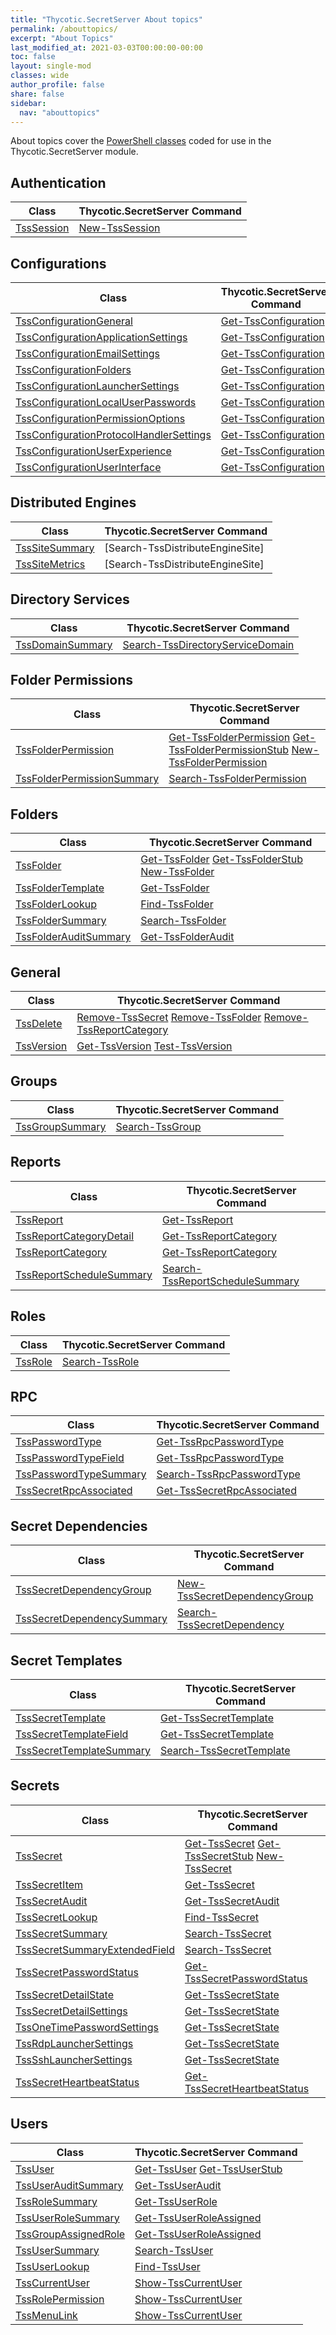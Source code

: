 ```yaml
---
title: "Thycotic.SecretServer About topics"
permalink: /abouttopics/
excerpt: "About Topics"
last_modified_at: 2021-03-03T00:00:00-00:00
toc: false
layout: single-mod
classes: wide
author_profile: false
share: false
sidebar:
  nav: "abouttopics"
---
```


About topics cover the [PowerShell classes](https://docs.microsoft.com/en-us/powershell/module/microsoft.powershell.core/about/about_classes) coded for use in the Thycotic.SecretServer module.

## Authentication

**Class** | **Thycotic.SecretServer Command** |
--------------------------------- | -------------------------------------------------- |
[TssSession] | [New-TssSession]

## Configurations

**Class** | **Thycotic.SecretServer Command** |
--------------------------------- | -------------------------------------------------- |
[TssConfigurationGeneral]                 | [Get-TssConfiguration]
[TssConfigurationApplicationSettings]     | [Get-TssConfiguration]
[TssConfigurationEmailSettings]           | [Get-TssConfiguration]
[TssConfigurationFolders]                 | [Get-TssConfiguration]
[TssConfigurationLauncherSettings]        | [Get-TssConfiguration]
[TssConfigurationLocalUserPasswords]      | [Get-TssConfiguration]
[TssConfigurationPermissionOptions]       | [Get-TssConfiguration]
[TssConfigurationProtocolHandlerSettings] | [Get-TssConfiguration]
[TssConfigurationUserExperience]          | [Get-TssConfiguration]
[TssConfigurationUserInterface]           | [Get-TssConfiguration]

## Distributed Engines

**Class** | **Thycotic.SecretServer Command** |
--------------------------------- | -------------------------------------------------- |
[TssSiteSummary] | [Search-TssDistributeEngineSite]
[TssSiteMetrics] | [Search-TssDistributeEngineSite]

## Directory Services

**Class** | **Thycotic.SecretServer Command** |
--------------------------------- | -------------------------------------------------- |
[TssDomainSummary] | [Search-TssDirectoryServiceDomain]

## Folder Permissions

**Class** | **Thycotic.SecretServer Command** |
--------------------------------- | -------------------------------------------------- |
[TssFolderPermission] | [Get-TssFolderPermission] [Get-TssFolderPermissionStub] [New-TssFolderPermission]
[TssFolderPermissionSummary] | [Search-TssFolderPermission]

## Folders

**Class** | **Thycotic.SecretServer Command** |
--------------------------------- | -------------------------------------------------- |
[TssFolder] | [Get-TssFolder] [Get-TssFolderStub] [New-TssFolder]
[TssFolderTemplate] | [Get-TssFolder]
[TssFolderLookup] | [Find-TssFolder]
[TssFolderSummary] | [Search-TssFolder]
[TssFolderAuditSummary] | [Get-TssFolderAudit]

## General

**Class** | **Thycotic.SecretServer Command** |
--------------------------------- | -------------------------------------------------- |
[TssDelete] | [Remove-TssSecret] [Remove-TssFolder] [Remove-TssReportCategory]
[TssVersion] | [Get-TssVersion] [Test-TssVersion]

## Groups

**Class** | **Thycotic.SecretServer Command** |
--------------------------------- | -------------------------------------------------- |
[TssGroupSummary] | [Search-TssGroup]

## Reports

**Class** | **Thycotic.SecretServer Command** |
--------------------------------- | -------------------------------------------------- |
[TssReport] | [Get-TssReport]
[TssReportCategoryDetail] | [Get-TssReportCategory]
[TssReportCategory] | [Get-TssReportCategory]
[TssReportScheduleSummary] | [Search-TssReportScheduleSummary]

## Roles

**Class** | **Thycotic.SecretServer Command** |
--------------------------------- | -------------------------------------------------- |
[TssRole] | [Search-TssRole]

## RPC

**Class** | **Thycotic.SecretServer Command** |
--------------------------------- | -------------------------------------------------- |
[TssPasswordType] | [Get-TssRpcPasswordType]
[TssPasswordTypeField] | [Get-TssRpcPasswordType]
[TssPasswordTypeSummary] | [Search-TssRpcPasswordType]
[TssSecretRpcAssociated] | [Get-TssSecretRpcAssociated]

## Secret Dependencies

**Class** | **Thycotic.SecretServer Command** |
--------------------------------- | -------------------------------------------------- |
[TssSecretDependencyGroup] | [New-TssSecretDependencyGroup]
[TssSecretDependencySummary] | [Search-TssSecretDependency]

## Secret Templates

**Class** | **Thycotic.SecretServer Command** |
--------------------------------- | -------------------------------------------------- |
[TssSecretTemplate] | [Get-TssSecretTemplate]
[TssSecretTemplateField] | [Get-TssSecretTemplate]
[TssSecretTemplateSummary] | [Search-TssSecretTemplate]

## Secrets

**Class** | **Thycotic.SecretServer Command** |
--------------------------------- | -------------------------------------------------- |
[TssSecret] | [Get-TssSecret] [Get-TssSecretStub] [New-TssSecret]
[TssSecretItem] | [Get-TssSecret]
[TssSecretAudit] | [Get-TssSecretAudit]
[TssSecretLookup] | [Find-TssSecret]
[TssSecretSummary] | [Search-TssSecret]
[TssSecretSummaryExtendedField] | [Search-TssSecret]
[TssSecretPasswordStatus] | [Get-TssSecretPasswordStatus]
[TssSecretDetailState] | [Get-TssSecretState]
[TssSecretDetailSettings] | [Get-TssSecretState]
[TssOneTimePasswordSettings] | [Get-TssSecretState]
[TssRdpLauncherSettings] | [Get-TssSecretState]
[TssSshLauncherSettings] | [Get-TssSecretState]
[TssSecretHeartbeatStatus] | [Get-TssSecretHeartbeatStatus]

## Users

**Class** | **Thycotic.SecretServer Command** |
--------------------------------- | -------------------------------------------------- |
[TssUser] | [Get-TssUser] [Get-TssUserStub]
[TssUserAuditSummary] | [Get-TssUserAudit]
[TssRoleSummary] | [Get-TssUserRole]
[TssUserRoleSummary] | [Get-TssUserRoleAssigned]
[TssGroupAssignedRole] | [Get-TssUserRoleAssigned]
[TssUserSummary] | [Search-TssUser]
[TssUserLookup] | [Find-TssUser]
[TssCurrentUser] | [Show-TssCurrentUser]
[TssRolePermission] | [Show-TssCurrentUser]
[TssMenuLink] | [Show-TssCurrentUser]

[New-TssSession]:/thycotic.secretserver/commands/New-TssSession
[Get-TssSecret]:/thycotic.secretserver/commands/Get-TssSecret
[Find-TssSecret]:/thycotic.secretserver/commands/Find-TssSecret
[Search-TssSecret]:/thycotic.secretserver/commands/Search-TssSecret
[Get-TssSecretTemplate]:/thycotic.secretserver/commands/Get-TssSecretTemplate
[Get-TssSecretTemplate]:/thycotic.secretserver/commands/Get-TssSecretTemplate
[Get-TssFolder]:/thycotic.secretserver/commands/Get-TssFolder
[Get-TssSecretStub]:/thycotic.secretserver/commands/Get-TssSecretStub
[New-TssSecret]:/thycotic.secretserver/commands/New-TssSecret
[New-TssFolder]:/thycotic.secretserver/commands/New-TssFolder
[Get-TssFolderStub]:/thycotic.secretserver/commands/Get-TssFolderStub
[Remove-TssSecret]:/thycotic.secretserver/commands/Remove-TssSecret
[Remove-TssFolder]:/thycotic.secretserver/commands/Remove-TssFolder
[Remove-TssReportCategory]:/thycotic.secretserver/commands/Remove-TssReportCategory
[Test-TssVersion]:/thycotic.secretserver/commands/Test-TssVersion
[Get-TssVersion]:/thycotic.secretserver/commands/Get-TssVersio
[Find-TssFolder]:/thycotic.secretserver/commands/Find-TssFolder
[Search-TssFolder]:/thycotic.secretserver/commands/Search-TssFolder
[Search-TssGroup]:/thycotic.secretserver/commands/Search-TssGroup
[Get-TssReport]:/thycotic.secretserver/commands/Get-TssReport
[Get-TssReportCategory]:/thycotic.secretserver/commands/Get-TssReportCategory
[Search-TssReportScheduleSummary]:/thycotic.secretserver/commands/Search-TssReportScheduleSummary
[Get-TssFolderAudit]:/thycotic.secretserver/commands/Get-TssFolderAudit
[Search-TssFolderPermission]:/thycotic.secretserver/commands/Search-TssFolderPermission
[Get-TssFolderPermission]:/thycotic.secretserver/commands/Get-TssFolderPermission
[Get-TssFolderPermissionStub]:/thycotic.secretserver/commands/Get-TssFolderPermissionStub
[New-TssFolderPermission]:/thycotic.secretserver/commands/New-TssFolderPermission
[Search-TssRole]:/thycotic.secretserver/commands/Search-TssRole
[Get-TssUserRole]:/thycotic.secretserver/commands/Get-TssUserRole
[Get-TssUserRoleAssigned]:/thycotic.secretserver/commands/Get-TssuserRoleAssigned
[Get-TssSecretPasswordStatus]:/thycotic.secretserver/commands/Get-TssSecretPasswordStatus
[Search-TssUser]:/thycotic.secretserver/commands/Search-TssUser
[Find-TssUser]:/thycotic.secretserver/commands/Find-TssUser
[Search-TssDirectoryServiceDomain]:/thycotic.secretserver/commands/Search-TssDirectoryServiceDomain
[Show-TssCurrentUser]:/thycotic.secretserver/commands/Show-TssCurrentUser
[Get-TssUser]:/thycotic.secretserver/commands/Get-TssUser
[Get-TssSecretAudit]:/thycotic.secretserver/commands/Get-TssSecretAudit
[Get-TssSecretState]:/thycotic.secretserver/commands/Get-TssSecretState
[Search-TssSecretTemplate]:/thycotic.secretserver/commands/Search-TssSecretTemplate
[Get-TssSecretState]:/thycotic.secretserver/commands/Get-TssSecretState
[Get-TssSecretHeartbeatStatus]:/thycotic.secretserver/commands/Get-TssSecretHeartbeatStatus
[Get-TssUserAudit]:/thycotic.secretserver/commands/Get-TssUserAudit
[Get-TssUserStub]:/thycotic.secretserver/commands/Get-TssUserStub
[Get-TssConfiguration]:/thycotic.secretserver/commands/Get-TssConfiguration
[Get-TssDistributedEngineSite]:/thycotic.secretserver/commands/Get-TssDistributedEngineSite
[Get-TssSecretRpcAssociated]:/thycotic.secretserver/commands/Get-TssSecretRpcAssociated
[Search-TssRpcPasswordType]:/thycotic.secretserver/commands/Search-TssRpcPasswordType
[Get-TssRpcPasswordType]:/thycotic.secretserver/commands/Get-TssRpcPasswordType
[New-TssSecretDependencyGroup]:/thycotic.secretserver/commands/New-TssSecretDependencyGroup
[Search-TssSecretDependency]:/thycotic.secretserver/commands/Search-TssSecretDependency

[TssSecretDependencyGroup]:/thycotic.secretserver/abouttopics/about_tsssecretdependencygroup
[TssSecretDependencySummary]:/thycotic.secretserver/abouttopics/about_tsssecretdependencysummary
[TssPasswordTypeField]:/thycotic.secretserver/abouttopics/about_tsspasswordtypefield
[TssPasswordType]:/thycotic.secretserver/abouttopics/about_tsspasswordtype
[TssPasswordTypeSummary]:/thycotic.secretserver/abouttopics/about_tsspasswordtypesummary
[TssSecretRpcAssociated]:/thycotic.secretserver/abouttopics/about_tsssecretrpcassociated
[TssSiteSummary]:/thycotic.secretserver/abouttopics/about_tsssitesummary
[TssSiteMetrics]:/thycotic.secretserver/abouttopics/about_tsssitemetrics
[TssConfigurationGeneral]:/thycotic.secretserver/abouttopics/about_tssconfigurationgeneral
[TssConfigurationApplicationSettings]:/thycotic.secretserver/abouttopics/about_tssconfigurationapplicationsettings
[TssConfigurationEmailSettings]:/thycotic.secretserver/abouttopics/about_tssconfigurationemailsettings
[TssConfigurationFolders]:/thycotic.secretserver/abouttopics/about_tssconfigurationfolders
[TssConfigurationLauncherSettings]:/thycotic.secretserver/abouttopics/about_tssconfigurationlaunchersettings
[TssConfigurationLocalUserPasswords]:/thycotic.secretserver/abouttopics/about_tssconfigurationlocaluserpasswords
[TssConfigurationPermissionOptions]:/thycotic.secretserver/abouttopics/about_tssconfigurationpermissionoptions
[TssConfigurationProtocolHandlerSettings]:/thycotic.secretserver/abouttopics/about_tssconfigurationprotocolhandlersettings
[TssConfigurationUserExperience]:/thycotic.secretserver/abouttopics/about_tssconfigurationuserexperience
[TssConfigurationUserInterface]:/thycotic.secretserver/abouttopics/about_tssconfigurationuserinterface
[TssUserAuditSummary]:/thycotic.secretserver/abouttopics/about_tssuserauditsummary
[TssSecretHeartbeatStatus]:/thycotic.secretserver/abouttopics/about_tsssecretheartbeatstatus
[TssSecretDetailState]:/thycotic.secretserver/abouttopics/about_tsssecretdetailstate
[TssSecretDetailSettings]:/thycotic.secretserver/abouttopics/about_tsssecretdetailsettings
[TssOneTimePasswordSettings]:/thycotic.secretserver/abouttopics/about_tssonetimepasswordsettings
[TssRdpLauncherSettings]:/thycotic.secretserver/abouttopics/about_tssrdplaunchersettings
[TssSshLauncherSettings]:/thycotic.secretserver/abouttopics/about_tsssshlaunchersettings
[TssSecretTemplateSummary]:/thycotic.secretserver/abouttopics/about_tsssecrettemplatesummary
[TssSecretState]:/thycotic.secretserver/abouttopics/about_tsssecretstate
[TssSecretAudit]:/thycotic.secretserver/abouttopics/about_tsssecretaudit
[TssUser]:/thycotic.secretserver/abouttopics/about_tssuser
[TssCurrentUser]:/thycotic.secretserver/abouttopics/about_tsscurrentlink
[TssRolePermission]:/thycotic.secretserver/abouttopics/about_tssrolepermission
[TssMenuLink]:/thycotic.secretserver/abouttopics/about_tssmenulink
[TssCurrentUser]:/thycotic.secretserver/abouttopics/about_tsscurrentuser
[TssDomainSummary]:/thycotic.secretserver/abouttopics/about_tssdomainsummary
[TssUserLookup]:/thycotic.secretserver/abouttopics/about_tssuserlookup
[TssUserSummary]:/thycotic.secretserver/abouttopics/about_tssusersummary
[TssSecretPasswordStatus]:/thycotic.secretserver/abouttopics/about_tsssecretpasswordstatus
[TssUserRoleSummary]:/thycotic.secretserver/abouttopics/about_tssuserrolesummary
[TssGroupAssignedRole]:/thycotic.secretserver/abouttopics/about_tssgroupassignedrole
[TssRoleSummary]:/thycotic.secretserver/abouttopics/about_tssrolesummary
[TssRole]:/thycotic.secretserver/abouttopics/about_tssrole
[TssFolderPermission]:/thycotic.secretserver/abouttopics/about_tssfolderpermission
[TssFolderPermissionSummary]:/thycotic.secretserver/abouttopics/about_tssfolderpermissionsummary
[TssFolderAuditSummary]:/thycotic.secretserver/abouttopics/about_tssfolderauditsummary
[TssSession]:/thycotic.secretserver/abouttopics/about_tsssession
[TssSecret]:/thycotic.secretserver/abouttopics/about_tsssecret
[TssSecretItem]:/thycotic.secretserver/abouttopics/about_tsssecretitem
[TssSecretLookup]:/thycotic.secretserver/abouttopics/about_tsssecretlookup
[TssSecretSummary]:/thycotic.secretserver/abouttopics/about_tsssecretsummary
[TssSecretSummaryExtendedField]:/thycotic.secretserver/abouttopics/about_tsssecretsummaryextendedfield
[TssSecretTemplate]:/thycotic.secretserver/abouttopics/about_tsssecrettemplate
[TssSecretTemplateField]:/thycotic.secretserver/abouttopics/about_tsssecrettemplatefield
[TssFolder]:/thycotic.secretserver/abouttopics/about_tssfolder
[TssFolderTemplate]:/thycotic.secretserver/abouttopics/about_tssfoldertemplate
[TssDelete]:/thycotic.secretserver/abouttopics/about_tssdelete
[TssVersion]:/thycotic.secretserver/abouttopics/about_tssversion
[TssFolderLookup]:/thycotic.secretserver/abouttopics/about_tssfolderlookup
[TssFolderSummary]:/thycotic.secretserver/abouttopics/about_tssfoldersummary
[TssGroupSummary]:/thycotic.secretserver/abouttopics/about_tssgroupsummary
[TssReport]:/thycotic.secretserver/abouttopics/about_tssreport
[TssReportCategoryDetail]:/thycotic.secretserver/abouttopics/about_tssreportcategory
[TssReportCategory]:/thycotic.secretserver/abouttopics/about_tssreportcategory
[TssReportScheduleSummary]:/thycotic.secretserver/abouttopics/about_tssreportschedulesummary
